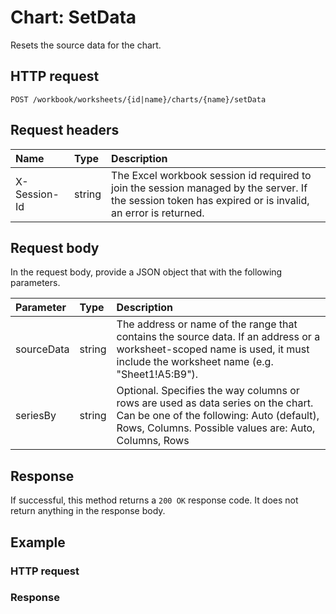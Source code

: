 # Chart: SetData

Resets the source data for the chart.
## HTTP request
```http
POST /workbook/worksheets/{id|name}/charts/{name}/setData
```
## Request headers
| Name       | Type | Description|
|:-----------|:------|:----------|
| X-Session-Id   | string  | The Excel workbook session id required to join the session managed by the server. If the session token has expired or is invalid, an error is returned.|

## Request body
In the request body, provide a JSON object that with the following parameters.

| Parameter	   | Type	|Description|
|:---------------|:--------|:-----------|
|sourceData|string|The address or name of the range that contains the source data. If an address or a worksheet-scoped name is used, it must include the worksheet name (e.g. "Sheet1!A5:B9"). |
|seriesBy|string|Optional. Specifies the way columns or rows are used as data series on the chart. Can be one of the following: Auto (default), Rows, Columns.  Possible values are: Auto, Columns, Rows|

## Response
If successful, this method returns a `200 OK` response code. It does not return anything in the response body.
## Example
### HTTP request
### Response
